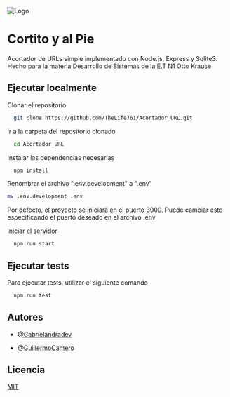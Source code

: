 
![Logo](https://i.ibb.co/b5Rw9H2/logo-1.png)


# Cortito y al Pie

Acortador de URLs simple implementado con Node.js, Express y Sqlite3. Hecho para la materia Desarrollo de Sistemas de la E.T N1 Otto Krause



## Ejecutar localmente

Clonar el repositorio

```bash
  git clone https://github.com/TheLife761/Acortador_URL.git
```

Ir a la carpeta del repositorio clonado

```bash
  cd Acortador_URL
```

Instalar las dependencias necesarias

```bash
  npm install
```

Renombrar el archivo ".env.development" a ".env"

```bash
mv .env.development .env
```

Por defecto, el proyecto se iniciará en el puerto 3000. Puede cambiar esto especificando el puerto deseado en el archivo .env

Iniciar el servidor

```bash
  npm run start
```


## Ejecutar tests

Para ejecutar tests, utilizar el siguiente comando

```bash
  npm run test
```


## Autores

- [@Gabrielandradev](https://github.com/gabrielandradev)

- [@GuillermoCamero](https://github.com/GuillermoCamero)


## Licencia

[MIT](https://choosealicense.com/licenses/mit/)